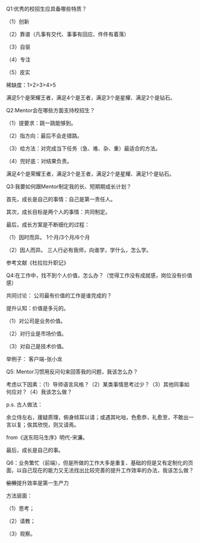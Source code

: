 Q1:优秀的校招生应具备哪些特质？

（1）创新

（2）靠谱（凡事有交代、事事有回应、件件有着落）

（3）自驱

（4）专注

（5）皮实

稀缺度：1>2>3>4>5

满足5个是荣耀王者，满足4个是王者，满足3个是星耀、满足2个是钻石。

Q2:Mentor会在哪些方面支持校招生？

（1）提要求：跳一跳能够到。

（2）指方向：最后不会走错路。

（3）给方法：对完成当下任务（急、难、杂、重）最适合的方法。

（4）兜好底：对结果负责。

满足4个是荣耀王者，满足3个是王者，满足2个是星耀、满足1个是钻石。

Q3:我要如何跟Mentor制定我的长、短期期成长计划？

首先，成长是自己的事情：自己是第一责任人。

其次，成长目标是两个人的事情：共同制定。

最后，成长方案是不断细化的过程：

（1）因时而异。 1个月/3个月/6个月

（2）因人而异。 三人行必有我师，向谁学，学什么，怎么学。

参考文献《杜拉拉升职记》

Q4:在工作中，找不到个人价值，怎么办？（觉得工作没有成就感，岗位没有价值感）

共同讨论： 公司最有价值的工作是谁完成的？

提升认知：价值是多元的。

（1）对公司是业务价值。

（2）对行业是市场价值。

（3）对自己是技术价值。

举例子： 客户端-张小龙

Q5: Mentor习惯用反问句来回答我的问题，我该怎么办？

考虑以下因素：（1）导师语言风格？（2）某类事情思考过少？（3）其他同事如何应对？（4）我该怎么做？

p.s. 古人做法：

余立侍左右，援疑质理，俯身倾耳以请；或遇其叱咄，色愈恭，礼愈至，不敢出一言以复；俟其欣悦，则又请焉。

from《送东阳马生序》明代-宋濂。

最后，成长是自己的事。

Q6：业务繁忙（前端），但是所做的工作大多是重复、基础的但是又有定制化的页面，以自己现在的能力又无法找出比较完善的提升工作效率的办法，我该怎么做？

~~偷懒~~提升效率是第一生产力

方法层面：

（1）思考；

（2）请教；

（3）观察。

